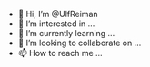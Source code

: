 - 👋 Hi, I’m @UlfReiman
- 👀 I’m interested in ...
- 🌱 I’m currently learning ...
- 💞️ I’m looking to collaborate on ...
- 📫 How to reach me ...

<!---
UlfReiman/UlfReiman is a ✨ special ✨ repository because its `README.md` (this file) appears on your GitHub profile.
You can click the Preview link to take a look at your changes.
--->
